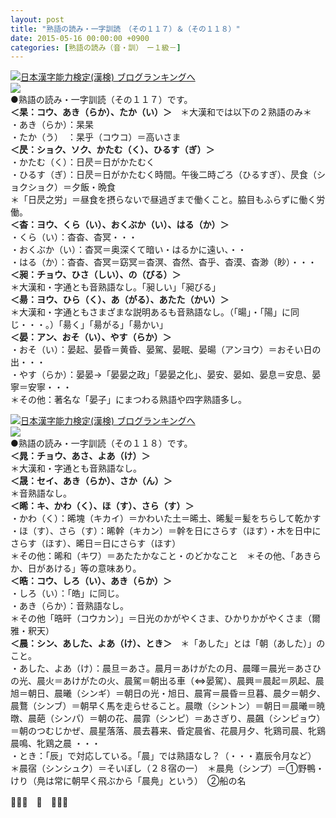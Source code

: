 ```yaml
---
layout: post
title: "熟語の読み・一字訓読　（その１１７）＆（その１１８）"
date: 2015-05-16 00:00:00 +0900
categories: [熟語の読み（音・訓）　ー１級－]
---
```


[![](/syuusyuu9701/assets/images/熟語の読み・一字訓読-（その１１７）＆（その１１８）-br_c_3028_1.gif)](http://blog.with2.net/link.php?1659096:3028 "日本漢字能力検定(漢検) ブログランキングへ")[日本漢字能力検定(漢検) ブログランキングへ](http://blog.with2.net/link.php?1659096:3028)  
![](/syuusyuu9701/assets/images/熟語の読み・一字訓読-（その１１７）＆（その１１８）-0066c89cbafc792f53caa8df2346a18e.jpg)  
●熟語の読み・一字訓読（その１１７）です。  
**＜杲：コウ、あき（らか）、たか（い）＞**　＊大漢和では以下の２熟語のみ＊  
・あき（らか）：杲杲  
・たか（う）　：杲乎（コウコ）＝高いさま  
**＜昃：ショク、ソク、かたむ（く）、ひるす（ぎ）＞**  
・かたむ（く）：日昃＝日がかたむく  
・ひるす（ぎ）：日昃＝日がかたむく時間。午後二時ごろ（ひるすぎ）、昃食（ショクショク）＝夕飯・晩食  
＊「日昃之労」＝昼食を摂らないで昼過ぎまで働くこと。脇目もふらずに働く労働。  
**＜杳：ヨウ、くら（い）、おくぶか（い）、はる（か）＞**  
・くら（い）：杳杳、杳冥・・・  
・おくぶか（い）：杳冥＝奥深くて暗い・はるかに遠い、・・  
・はる（か）：杳杳、杳冥＝窈冥＝杳溟、杳然、杳乎、杳漠、杳渺（眇）・・・  
**＜昶：チョウ、ひさ（しい）、の（びる）＞**  
＊大漢和・字通とも音熟語なし。「昶しい」「昶びる」  
**＜昜：ヨウ、ひら（く）、あ（がる）、あたた（かい）＞**  
＊大漢和・字通ともさまざまな説明あるも音熟語なし。（「暘」・「陽」に同じ・・・。）「昜く」「昜がる」「昜かい」  
**＜晏：アン、おそ（い）、やす（らか）＞**  
・おそ（い）：晏起、晏昏＝黄昏、晏駕、晏眠、晏暘（アンヨウ）＝おそい日の出・・・  
・やす（らか）：晏晏→「晏晏之政」「晏晏之化」、晏安、晏如、晏息＝安息、晏寧＝安寧・・・  
＊その他：著名な「晏子」にまつわる熟語や四字熟語多し。  
  
[![](/syuusyuu9701/assets/images/熟語の読み・一字訓読-（その１１７）＆（その１１８）-br_c_3028_1.gif)](http://blog.with2.net/link.php?1659096:3028 "日本漢字能力検定(漢検) ブログランキングへ")[日本漢字能力検定(漢検) ブログランキングへ](http://blog.with2.net/link.php?1659096:3028)  
![](/syuusyuu9701/assets/images/熟語の読み・一字訓読-（その１１７）＆（その１１８）-ebe7f500e1d474eb731fe508b153dd4d.png)  
●熟語の読み・一字訓読（その１１８）です。  
**＜晁：チョウ、あさ、よあ（け）＞**  
＊大漢和・字通とも音熟語なし。  
**＜晟：セイ、あき（らか）、さか（ん）＞**  
＊音熟語なし。  
**＜晞：キ、かわ（く）、ほ（す）、さら（す）＞**  
・かわ（く）：晞塊（キカイ）＝かわいた土＝晞土、晞髪＝髪をちらして乾かす  
・ほ（す）、さら（す）：晞幹（キカン）＝幹を日にさらす（ほす）・木を日中にさらす（ほす）、晞日＝日にさらす（ほす）  
＊その他：晞和（キワ）＝あたたかなこと・のどかなこと　＊その他、「あきらか、日があける」等の意味あり。  
**＜晧：コウ、しろ（い）、あき（らか）＞**  
・しろ（い）：「皓」に同じ。  
・あき（らか）：音熟語なし。  
＊その他「晧旰（コウカン）」＝日光のかがやくさま、ひかりかがやくさま（爾雅・釈天）  
**＜晨：シン、あした、よあ（け）、とき＞**　＊「あした」とは「朝（あした）」のこと。  
・あした、よあ（け）：晨旦＝あさ。晨月＝あけがたの月、晨暉＝晨光＝あさひの光、晨火＝あけがたの火、晨駕＝朝出る車（⇔晏駕）、晨興＝晨起＝夙起、晨旭＝朝日、晨曦（シンギ）＝朝日の光・旭日、晨宵＝晨昏＝旦暮、晨夕＝朝夕、晨鶩（シンブ）＝朝早く馬を走らせること。晨暾（シントン）＝朝日＝晨曦＝暁暾、晨葩（シンパ）＝朝の花、晨霏（シンピ）＝あさぎり、晨飆（シンピョウ）＝朝のつむじかぜ、晨星落落、晨去暮来、昏定晨省、花晨月夕、牝鶏司晨、牝鶏晨鳴、牝鶏之晨 ・・・  
・とき：「辰」で対応している。「晨」では熟語なし？（・・・嘉辰令月など）  
＊晨宿（シンシュク）＝そいぼし（２８宿の一）　＊晨鳧（シンプ）＝①野鴨・けり（鳧は常に朝早く飛ぶから「晨鳧」という）　②船の名  
  
👋👋👋　🐑　👋👋👋  
  
  
  